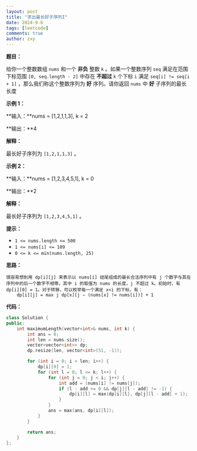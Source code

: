 ```yaml
---
layout: post
title: "求出最长好子序列I"
date: 2024-9-6
tags: [leetcode]
comments: true
author: zxy
---
```


**题目：**

给你一个整数数组 `nums` 和一个 **非负** 整数 `k` 。如果一个整数序列 `seq` 满足在范围下标范围 `[0, seq.length - 2]` 中存在 **不超过** `k` 个下标 `i` 满足 `seq[i] != seq[i + 1]` ，那么我们称这个整数序列为 **好** 序列。请你返回 `nums` 中 **好** 子序列的最长长度

**示例 1：**

**输入：**nums = [1,2,1,1,3], k = 2

**输出：**4

**解释：**

最长好子序列为 `[1,2,1,1,3]` 。

**示例 2：**

**输入：**nums = [1,2,3,4,5,1], k = 0

**输出：**2

**解释：**

最长好子序列为 `[1,2,3,4,5,1]` 。

**提示：**

- `1 <= nums.length <= 500`
- `1 <= nums[i] <= 109`
- `0 <= k <= min(nums.length, 25)`

**思路：**

```
很容易想到用 dp[i][j] 来表示以 nums[i] 结尾组成的最长合法序列中有 j 个数字与其在序列中的后一个数字不相等。其中 i 的取值为 nums 的长度，j 不超过 k。初始时，有 dp[i][0] = 1。对于转移，可以枚举每一个满足 x<i 的下标，有：
	dp[i][j] = max j dp[x][j − (nums[x] != nums[i])] + 1
```

**代码：**

```cpp
class Solution {
public:
    int maximumLength(vector<int>& nums, int k) {
        int ans = 0;
        int len = nums.size();
        vector<vector<int>> dp;
        dp.resize(len, vector<int>(51, -1));

        for (int i = 0; i < len; i++) {
            dp[i][0] = 1;
            for (int l = 0; l <= k; l++) {
                for (int j = 0; j < i; j++) {
                    int add = (nums[i] != nums[j]);
                    if (l - add >= 0 && dp[j][l - add] != -1) {
                        dp[i][l] = max(dp[i][l], dp[j][l - add] + 1);
                    }
                }
                ans = max(ans, dp[i][l]);
            }
        }

        return ans;
    }
};
```

